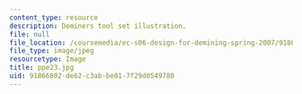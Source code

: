 ```yaml
---
content_type: resource
description: Deminers tool set illustration.
file: null
file_location: /coursemedia/ec-s06-design-for-demining-spring-2007/91866802de62c3abbe817f29d0549780_ppe23.jpg
file_type: image/jpeg
resourcetype: Image
title: ppe23.jpg
uid: 91866802-de62-c3ab-be81-7f29d0549780
---
```

